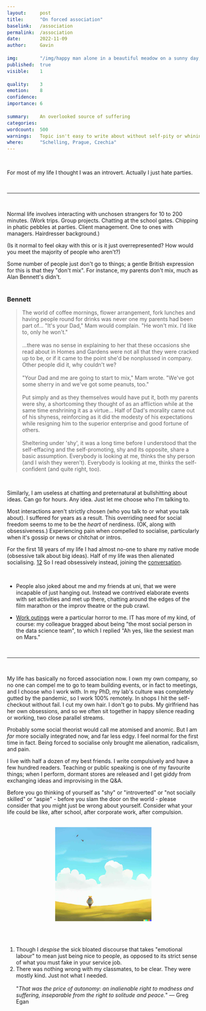 ```yaml
---
layout:     post
title:      "On forced association"
baselink:   /association
permalink:  /association
date:       2022-11-09
author:     Gavin

img:        "/img/happy man alone in a beautiful meadow on a sunny day, watercolour, trending on artstation 4k.jpg"
published:  true
visible:    1

quality:    3
emotion:    8
confidence: 
importance: 6

summary:    An overlooked source of suffering
categories: 
wordcount:  500
warnings:   Topic isn't easy to write about without self-pity or whining.
where:      "Schelling, Prague, Czechia"
---
```


<br>

For most of my life I thought I was an introvert. Actually I just hate parties.

<br>

---

<br>

Normal life involves interacting with unchosen strangers for 10 to 200 minutes. (Work trips. Group projects. Chatting at the school gates. Chipping in phatic pebbles at parties. Client management. One to ones with managers. Hairdresser background.)

(Is it normal to feel okay with this or is it just overrepresented? How would you meet the majority of people who aren't?) 

Some number of people just don't go to things; a gentle British expression for this is that they "don't mix". For instance, my parents don't mix, much as Alan Bennett's didn't.<br><br>

<div class="accordion">

<h3>Bennett</h3>
<div>  
    <blockquote>
        The world of coffee mornings, flower arrangement, fork lunches and having people round for drinks was never one my parents had been part of... "It's your Dad," Mam would complain. "He won't mix. I'd like to, only he won't."<br><br>
    ...there was no sense in explaining to her that these occasions she read about in Homes and Gardens were not all that they were cracked up to be, or if it came to the point she'd be nonplussed in company. Other people did it, why couldn't we?<br><br>
    "Your Dad and me are going to start to mix," Mam wrote. "We've got some sherry in and we've got some peanuts, too."<br><br>
    Put simply and as they themselves would have put it, both my parents were shy, a shortcoming they thought of as an affliction while at the same time enshrining it as a virtue... Half of Dad's morality came out of his shyness, reinforcing as it did the modesty of his expectations while resigning him to the superior enterprise and good fortune of others.<br><br>
       Sheltering under 'shy', it was a long time before I understood that the self-effacing and the self-promoting, shy and its opposite, share a basic assumption. Everybody is looking at me, thinks the shy person (and I wish they weren't). Everybody is looking at me, thinks the self-confident (and quite right, too).
    </blockquote>
</div>

</div>
<br>

Similarly, I am useless at chatting and preternatural at bullshitting about ideas. Can go for hours. Any idea. Just let me choose who I'm talking to.

Most interactions aren't strictly chosen (who you talk to or what you talk about). I suffered for years as a result. 
This overriding need for social freedom seems to me to be the _heart_ of nerdiness. (OK, along with obsessiveness.) Experiencing pain when compelled to socialise, particularly when it's gossip or news or chitchat or intros.

For the first 18 years of my life I had almost no-one to share my native mode (obsessive talk about big ideas). Half of my life was then alienated socialising. <a href="#fn:1" id="fnref:1">1</a><a href="#fn:2" id="fnref:2">2</a> So I read obsessively instead, joining the <a href="https://en.wikipedia.org/wiki/Great_Conversation">conversation</a>.


<br>

* People also joked about me and my friends at uni, that we were incapable of just hanging out. Instead we contrived elaborate events with set activities and met up there, chatting around the edges of the film marathon or the improv theatre or the pub crawl.

* <a href="/worst">Work outings</a> were a particular horror to me. IT has more of my kind, of course: my colleague bragged about being "the most social person in the data science team", to which I replied "Ah yes, like the sexiest man on Mars."


<br>

---

<br>

My life has basically no forced association now. I own my own company, so no one can compel me to go to team building events, or in fact to meetings, and I choose who I work with. In my PhD, my lab's culture was completely gutted by the pandemic, so I work 100% remotely. In shops I hit the self-checkout without fail. I cut my own hair. I don't go to pubs. My girlfriend has her own obsessions, and so we often sit together in happy silence reading or working, two close parallel streams.

Probably some social theorist would call me atomised and anomic. But I am _far_ more socially integrated now, and far less edgy. I feel normal for the first time in fact. Being forced to socialise only brought me alienation, radicalism, and pain.

I live with half a dozen of my best friends. I write compulsively and have a few hundred readers. Teaching or public speaking is one of my favourite things; when I perform, dormant stores are released and I get giddy from exchanging ideas and improvising in the Q&A.

Before you go thinking of yourself as "shy" or "introverted" or "not socially skilled" or "aspie" - before you slam the door on the world - please consider that you might just be wrong about yourself. Consider what your life could be like, after school, after corporate work, after compulsion.

<br>

<center>
    <img width="50%" src="/img/DALLE - happily alone in a meadow, blue sky, watercolours 4k cropped.jpg" />
</center>

<br><br>

<div class="footnotes">

<ol>
    <!-- 1 -->
    <li class="footnote" id="fn:1">
        Though I <i>despise</i> the sick bloated discourse that takes "emotional labour" to mean just being nice to people, as opposed to its strict sense of what you must fake in your service job.
    </li>
<!--  -->
    <li class="footnote" id="fn:2">
        There was nothing wrong with my classmates, to be clear. They were mostly kind. Just not what I needed.
        <br><br>
        "<i>That was the price of autonomy: an inalienable right to madness and suffering, inseparable from the right to solitude and peace.</i>" ― Greg Egan
    </li>
</ol>